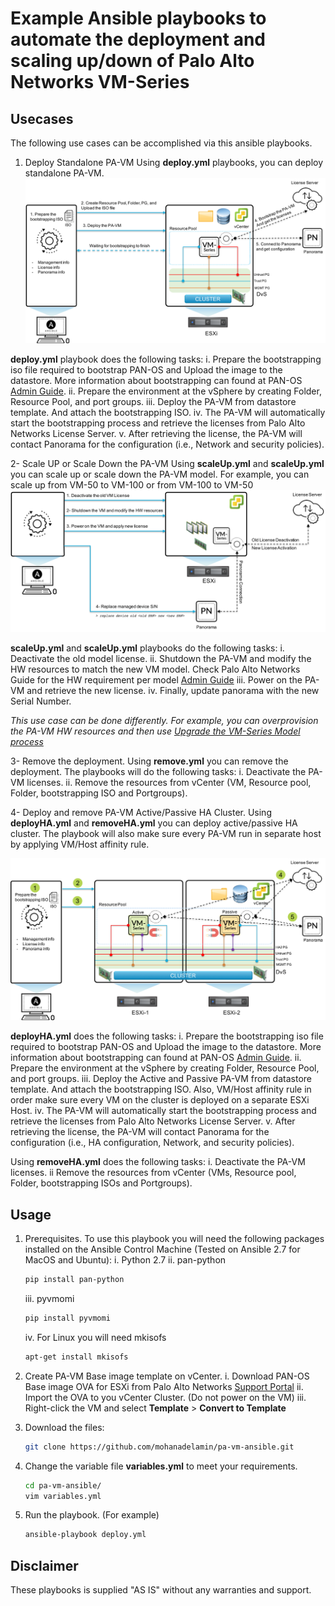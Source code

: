 # Example Ansible playbooks to automate the deployment and scaling up/down of Palo Alto Networks VM-Series

## Usecases
The following use cases can be accomplished via this ansible playbooks.
1. Deploy Standalone PA-VM
Using **deploy.yml** playbooks, you can deploy standalone PA-VM.
![Standalone](https://raw.githubusercontent.com/mohanadelamin/pa-vm-ansible/master/others/Deploy.png)

**deploy.yml** playbook does the following tasks:
	i. Prepare the bootstrapping iso file required to bootstrap PAN-OS and Upload the image to the datastore. More information about bootstrapping can found at PAN-OS [Admin Guide](https://docs.paloaltonetworks.com/vm-series/8-1/vm-series-deployment/bootstrap-the-vm-series-firewall.html#).
	ii. Prepare the environment at the vSphere by creating Folder, Resource Pool, and port groups.
	iii. Deploy the PA-VM from datastore template. And attach the bootstrapping ISO.
	iv. The PA-VM will automatically start the bootstrapping process and retrieve the licenses from Palo Alto Networks License Server.
	v. After retrieving the license, the PA-VM will contact Panorama for the configuration (i.e., Network and security policies).

2- Scale UP or Scale Down the PA-VM
Using **scaleUp.yml** and **scaleUp.yml** you can scale up or scale down the PA-VM model. For example, you can scale up from VM-50 to VM-100 or from VM-100 to VM-50
![Scaling](https://raw.githubusercontent.com/mohanadelamin/pa-vm-ansible/master/others/ScaleUP_DOWN.png)

**scaleUp.yml** and **scaleUp.yml** playbooks do the following tasks:
	i. Deactivate the old model license.
	ii. Shutdown the PA-VM and modify the HW resources to match the new VM model. Check Palo Alto Networks Guide for the HW requirement per model [Admin Guide](https://docs.paloaltonetworks.com/vm-series/8-1/vm-series-deployment/about-the-vm-series-firewall/vm-series-models/vm-series-system-requirements.html#)
	iii. Power on the PA-VM and retrieve the new license.
	iv. Finally, update panorama with the new Serial Number.

*This use case can be done differently. For example, you can overprovision the PA-VM HW resources and then use [Upgrade the VM-Series Model process](https://docs.paloaltonetworks.com/vm-series/8-1/vm-series-deployment/about-the-vm-series-firewall/upgrade-the-vm-series-firewall/upgrade-the-vm-series-model.html#)*

3- Remove the deployment.
Using **remove.yml** you can remove the deployment. The playbooks will do the following tasks:
	i. Deactivate the PA-VM licenses.
	ii. Remove the resources from vCenter (VM, Resource pool, Folder, bootstrapping ISO and Portgroups).

4- Deploy and remove PA-VM Active/Passive HA Cluster.
Using **deployHA.yml** and **removeHA.yml** you can deploy active/passive HA cluster. The playbook will also make sure every PA-VM run in separate host by applying VM/Host affinity rule.

![HA](https://raw.githubusercontent.com/mohanadelamin/pa-vm-ansible/master/others/DeployHA.png)

**deployHA.yml** does the following tasks:
	i. Prepare the bootstrapping iso file required to bootstrap PAN-OS and Upload the image to the datastore. More information about bootstrapping can found at PAN-OS [Admin Guide](https://docs.paloaltonetworks.com/vm-series/8-1/vm-series-deployment/bootstrap-the-vm-series-firewall.html#).
	ii. Prepare the environment at the vSphere by creating Folder, Resource Pool, and port groups.
	iii. Deploy the Active and Passive PA-VM from datastore template. And attach the bootstrapping ISO. Also, VM/Host affinity rule in order make sure every VM on the cluster is deployed on a separate ESXi Host.
	iv. The PA-VM will automatically start the bootstrapping process and retrieve the licenses from Palo Alto Networks License Server.
	v. After retrieving the license, the PA-VM will contact Panorama for the configuration (i.e., HA configuration, Network, and security policies).

Using **removeHA.yml** does the following tasks:
	i. Deactivate the PA-VM licenses.
	ii Remove the resources from vCenter (VMs, Resource pool, Folder, bootstrapping ISOs and Portgroups).

## Usage
1. Prerequisites. To use this playbook you will need the following packages installed on the Ansible Control Machine (Tested on Ansible 2.7 for MacOS and Ubuntu):
	i. Python 2.7
	ii. pan-python
	```bash
	pip install pan-python
	```

	iii. pyvmomi
	```bash
	pip install pyvmomi
	```

	iv. For Linux you will need mkisofs
	```bash
	apt-get install mkisofs
	```

2. Create PA-VM Base image template on vCenter.
	i. Download PAN-OS Base image OVA for ESXi from Palo Alto Networks [Support Portal](http://support.paloaltonetworks.com/)
	ii. Import the OVA to you vCenter Cluster. (Do not power on the VM)
	iii. Right-click the VM and select **Template** > **Convert to Template**

3. Download the files:
	```bash
	git clone https://github.com/mohanadelamin/pa-vm-ansible.git
	```

4. Change the variable file **variables.yml** to meet your requirements.
	```bash
	cd pa-vm-ansible/
	vim variables.yml
	```

5. Run the playbook. (For example)
	```bash
	ansible-playbook deploy.yml
	```

## Disclaimer

These playbooks is supplied "AS IS" without any warranties and support.